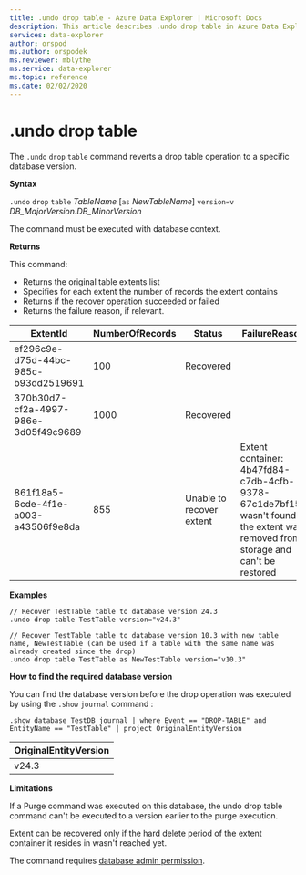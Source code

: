 ```yaml
---
title: .undo drop table - Azure Data Explorer | Microsoft Docs
description: This article describes .undo drop table in Azure Data Explorer.
services: data-explorer
author: orspod
ms.author: orspodek
ms.reviewer: mblythe
ms.service: data-explorer
ms.topic: reference
ms.date: 02/02/2020
---
```

# .undo drop table

The `.undo` `drop` `table` command reverts a drop table operation to a specific database version.

**Syntax**

`.undo` `drop` `table` *TableName* [`as` *NewTableName*] `version=v` *DB_MajorVersion.DB_MinorVersion*

The command must be executed with database context.

**Returns**

This command:
* Returns the original table extents list
* Specifies for each extent the number of records the extent contains
* Returns if the recover operation succeeded or failed
* Returns the failure reason, if relevant.

| ExtentId                             | NumberOfRecords | Status                   | FailureReason                                                                                                                  |
|--------------------------------------|-----------------|--------------------------|--------------------------------------------------------------------------------------------------------------------------------|
| ef296c9e-d75d-44bc-985c-b93dd2519691 | 100             | Recovered                |
| 370b30d7-cf2a-4997-986e-3d05f49c9689 | 1000            | Recovered                |
| 861f18a5-6cde-4f1e-a003-a43506f9e8da | 855             | Unable to recover extent | Extent container: 4b47fd84-c7db-4cfb-9378-67c1de7bf154 wasn't found, the extent was removed from storage and can't be restored |

**Examples**

```
// Recover TestTable table to database version 24.3
.undo drop table TestTable version="v24.3"
```

```
// Recover TestTable table to database version 10.3 with new table name, NewTestTable (can be used if a table with the same name was already created since the drop)  
.undo drop table TestTable as NewTestTable version="v10.3"
```

**How to find the required database version**

You can find the database version before the drop operation was executed by using the `.show` `journal` command :

```
.show database TestDB journal | where Event == "DROP-TABLE" and EntityName == "TestTable" | project OriginalEntityVersion 
```

| OriginalEntityVersion |
|-----------------------|
| v24.3                 |

**Limitations**

If a Purge command was executed on this database, the undo drop table command can't be executed to a version earlier to the purge execution.

Extent can be recovered only if the hard delete period of the extent container it resides in wasn't reached yet.

The command requires [database admin permission](../management/access-control/role-based-authorization.md).